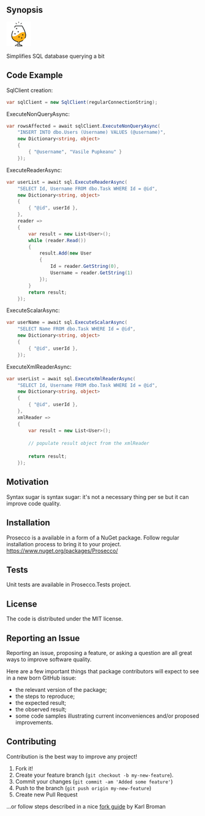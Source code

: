 ## Synopsis

[![Prosecco](https://github.com/another-guy/Prosecco/raw/master/Prosecco.png)](https://github.com/another-guy/Prosecco)

Simplifies SQL database querying a bit

## Code Example

SqlClient creation:

```cs
var sqlClient = new SqlClient(regularConnectionString);
```

ExecuteNonQueryAsync:
```cs
var rowsAffected = await sqlClient.ExecuteNonQueryAsync(
	"INSERT INTO dbo.Users (Username) VALUES (@username)",
	new Dictionary<string, object>
	{
		{ "@username", "Vasile Pupkeanu" }
	});
```

ExecuteReaderAsync:
```cs
var userList = await sql.ExecuteReaderAsync(
	"SELECT Id, Username FROM dbo.Task WHERE Id = @id",
	new Dictionary<string, object>
	{
		{ "@id", userId },
	},
	reader =>
	{
		var result = new List<User>();
		while (reader.Read())
		{
			result.Add(new User
			{
				Id = reader.GetString(0),
				Username = reader.GetString(1)
			});
		}
		return result;
	});
```

ExecuteScalarAsync:
```cs
var userName = await sql.ExecuteScalarAsync(
	"SELECT Name FROM dbo.Task WHERE Id = @id",
	new Dictionary<string, object>
	{
		{ "@id", userId },
	});
```

ExecuteXmlReaderAsync:
```cs
var userList = await sql.ExecuteXmlReaderAsync(
	"SELECT Id, Username FROM dbo.Task WHERE Id = @id",
	new Dictionary<string, object>
	{
		{ "@id", userId },
	},
	xmlReader =>
	{
		var result = new List<User>();
		
		// populate result object from the xmlReader

		return result;
	});
```

## Motivation

Syntax sugar is syntax sugar: it's not a necessary thing per se but it can improve code quality.

## Installation

Prosecco is a available in a form of a NuGet package.
Follow regular installation process to bring it to your project.
https://www.nuget.org/packages/Prosecco/

## Tests

Unit tests are available in Prosecco.Tests project.

## License

The code is distributed under the MIT license.

## Reporting an Issue

Reporting an issue, proposing a feature, or asking a question are all great ways to improve software quality.

Here are a few important things that package contributors will expect to see in a new born GitHub issue:
* the relevant version of the package;
* the steps to reproduce;
* the expected result;
* the observed result;
* some code samples illustrating current inconveniences and/or proposed improvements.

## Contributing

Contribution is the best way to improve any project!

1. Fork it!
2. Create your feature branch (```git checkout -b my-new-feature```).
3. Commit your changes (```git commit -am 'Added some feature'```)
4. Push to the branch (```git push origin my-new-feature```)
5. Create new Pull Request

...or follow steps described in a nice [fork guide](http://kbroman.org/github_tutorial/pages/fork.html) by Karl Broman
